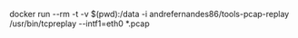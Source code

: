 docker run --rm -t -v $(pwd):/data -i andrefernandes86/tools-pcap-replay /usr/bin/tcpreplay --intf1=eth0 *.pcap

